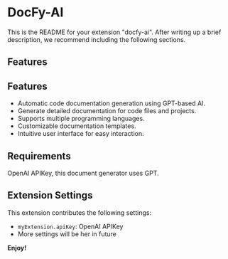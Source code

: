 # DocFy-AI

This is the README for your extension "docfy-ai". After writing up a brief description, we recommend including the following sections.

## Features

## Features

- Automatic code documentation generation using GPT-based AI.
- Generate detailed documentation for code files and projects.
- Supports multiple programming languages.
- Customizable documentation templates.
- Intuitive user interface for easy interaction.

## Requirements

OpenAI APIKey, this document generator uses GPT.

## Extension Settings

This extension contributes the following settings:

- `myExtension.apiKey`: OpenAI APIKey
- More settings will be her in future

**Enjoy!**
